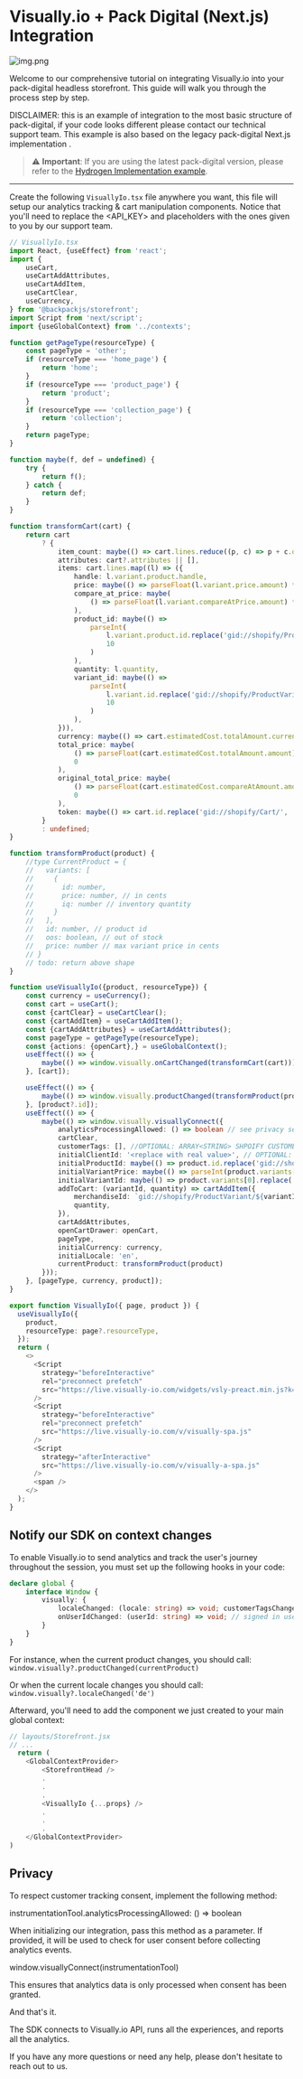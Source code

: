 # Visually.io + Pack Digital (Next.js) Integration

![img.png](img.png)

Welcome to our comprehensive tutorial on integrating Visually.io into your pack-digital headless storefront. This guide
will walk you through the process step by step.

DISCLAIMER: this is an example of integration to the most basic structure of pack-digital, if your code looks different
please contact our technical support team.
This example is also based on the legacy pack-digital Next.js implementation .


> ⚠️ **Important**: If you are using the latest pack-digital version, 
please refer to the [Hydrogen Implementation example](README.md).
 

---

Create the following `VisuallyIo.tsx` file anywhere you want, this file will setup our analytics tracking & cart
manipulation components.
Notice that you'll need to replace the <API_KEY> and <ALIAS> placeholders with the ones given to you by our support
team.

```typescript
// VisuallyIo.tsx
import React, {useEffect} from 'react';
import {
    useCart,
    useCartAddAttributes,
    useCartAddItem,
    useCartClear,
    useCurrency,
} from '@backpackjs/storefront';
import Script from 'next/script';
import {useGlobalContext} from '../contexts';

function getPageType(resourceType) {
    const pageType = 'other';
    if (resourceType === 'home_page') {
        return 'home';
    }
    if (resourceType === 'product_page') {
        return 'product';
    }
    if (resourceType === 'collection_page') {
        return 'collection';
    }
    return pageType;
}

function maybe(f, def = undefined) {
    try {
        return f();
    } catch {
        return def;
    }
}

function transformCart(cart) {
    return cart
        ? {
            item_count: maybe(() => cart.lines.reduce((p, c) => p + c.quantity, 0)),
            attributes: cart?.attributes || [],
            items: cart.lines.map((l) => ({
                handle: l.variant.product.handle,
                price: maybe(() => parseFloat(l.variant.price.amount) * 100), // cents
                compare_at_price: maybe(
                    () => parseFloat(l.variant.compareAtPrice.amount) * 100 // centes
                ),
                product_id: maybe(() =>
                    parseInt(
                        l.variant.product.id.replace('gid://shopify/Product/', ''),
                        10
                    )
                ),
                quantity: l.quantity,
                variant_id: maybe(() =>
                    parseInt(
                        l.variant.id.replace('gid://shopify/ProductVariant/', ''),
                        10
                    )
                ),
            })),
            currency: maybe(() => cart.estimatedCost.totalAmount.currencyCode, 0),
            total_price: maybe(
                () => parseFloat(cart.estimatedCost.totalAmount.amount) * 100, // cents
                0
            ),
            original_total_price: maybe(
                () => parseFloat(cart.estimatedCost.compareAtAmount.amount) * 100, // cents
                0
            ),
            token: maybe(() => cart.id.replace('gid://shopify/Cart/', ''), ''),
        }
        : undefined;
}

function transformProduct(product) {
    //type CurrentProduct = {
    //   variants: [
    //     {
    //       id: number,
    //       price: number, // in cents
    //       iq: number // inventory quantity
    //     }
    //   ],
    //   id: number, // product id
    //   oos: boolean, // out of stock
    //   price: number // max variant price in cents
    // }
    // todo: return above shape
}

function useVisuallyIo({product, resourceType}) {
    const currency = useCurrency();
    const cart = useCart();
    const {cartClear} = useCartClear();
    const {cartAddItem} = useCartAddItem();
    const {cartAddAttributes} = useCartAddAttributes();
    const pageType = getPageType(resourceType);
    const {actions: {openCart},} = useGlobalContext();
    useEffect(() => {
        maybe(() => window.visually.onCartChanged(transformCart(cart)));
    }, [cart]);

    useEffect(() => {
        maybe(() => window.visually.productChanged(transformProduct(product)));
    }, [product?.id]);
    useEffect(() => {
        maybe(() => window.visually.visuallyConnect({
            analyticsProcessingAllowed: () => boolean // see privacy section in the document below
            cartClear,
            customerTags: [], //OPTIONAL: ARRAY<STRING> SHPOIFY CUSTOMER TAGS
            initialClientId: '<replace with real value>', // OPTIONAL: signed in client id
            initialProductId: maybe(() => product.id.replace('gid://shopify/Product/', '')),
            initialVariantPrice: maybe(() => parseInt(product.variants[0].priceV2.amount, 10)),
            initialVariantId: maybe(() => product.variants[0].replace('gid://shopify/ProductVariant/', '')),
            addToCart: (variantId, quantity) => cartAddItem({
                merchandiseId: `gid://shopify/ProductVariant/${variantId}`,
                quantity,
            }),
            cartAddAttributes,
            openCartDrawer: openCart,
            pageType,
            initialCurrency: currency,
            initialLocale: 'en',
            currentProduct: transformProduct(product)
        }));
    }, [pageType, currency, product]);
}


```


```typescript jsx
export function VisuallyIo({ page, product }) {
  useVisuallyIo({
    product,
    resourceType: page?.resourceType,
  });
  return (
    <>
      <Script
        strategy="beforeInteractive"
        rel="preconnect prefetch"
        src="https://live.visually-io.com/widgets/vsly-preact.min.js?k=<API_KEY>&e=2&s=<ALIAS>"
      />
      <Script
        strategy="beforeInteractive"
        rel="preconnect prefetch"
        src="https://live.visually-io.com/v/visually-spa.js"
      />
      <Script
        strategy="afterInteractive"
        src="https://live.visually-io.com/v/visually-a-spa.js"
      />
      <span />
    </>
  );
}
```

## Notify our SDK on context changes


To enable Visually.io to send analytics and track the user's journey throughout the session, you must set up the following hooks in your code:

```typescript
declare global {
    interface Window {
        visually: {
            localeChanged: (locale: string) => void; customerTagsChanged: (newTags: [string]) => void // shopify customer tags
            onUserIdChanged: (userId: string) => void; // signed in user id
        }
    }
}
```

For instance, when the current product changes, you should call:
`window.visually?.productChanged(currentProduct)`

Or when the current locale changes you should call:
`window.visually?.localeChanged('de')`

Afterward, you'll need to add the component we just created to your main global context:


```typescript jsx
// layouts/Storefront.jsx
// ...
  return (
    <GlobalContextProvider>
        <StorefrontHead />
        .
        .
        .
        <VisuallyIo {...props} /> 
        .
        .
        .
    </GlobalContextProvider>
)
```


## Privacy

To respect customer tracking consent, implement the following method:

instrumentationTool.analyticsProcessingAllowed: () => boolean

When initializing our integration, pass this method as a parameter. If provided, it will be used to check for user consent before collecting analytics events.

window.visuallyConnect(instrumentationTool)

This ensures that analytics data is only processed when consent has been granted.


And that's it.

The SDK connects to Visually.io API, runs all the experiences, and reports all the analytics.

If you have any more questions or need any help, please don't hesitate to reach out to us.